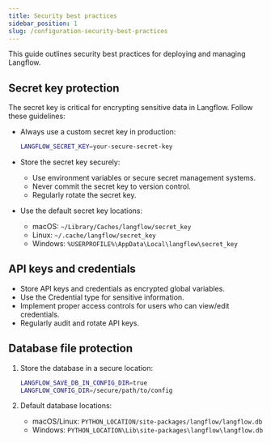 ```yaml
---
title: Security best practices
sidebar_position: 1
slug: /configuration-security-best-practices
---
```


This guide outlines security best practices for deploying and managing Langflow.

## Secret key protection

The secret key is critical for encrypting sensitive data in Langflow. Follow these guidelines:

- Always use a custom secret key in production:

  ```bash
  LANGFLOW_SECRET_KEY=your-secure-secret-key
  ```

- Store the secret key securely:

  - Use environment variables or secure secret management systems.
  - Never commit the secret key to version control.
  - Regularly rotate the secret key.

- Use the default secret key locations:
  - macOS: `~/Library/Caches/langflow/secret_key`
  - Linux: `~/.cache/langflow/secret_key`
  - Windows: `%USERPROFILE%\AppData\Local\langflow\secret_key`

## API keys and credentials

- Store API keys and credentials as encrypted global variables.
- Use the Credential type for sensitive information.
- Implement proper access controls for users who can view/edit credentials.
- Regularly audit and rotate API keys.

## Database file protection

1. Store the database in a secure location:

   ```bash
   LANGFLOW_SAVE_DB_IN_CONFIG_DIR=true
   LANGFLOW_CONFIG_DIR=/secure/path/to/config
   ```

2. Default database locations:
   - macOS/Linux: `PYTHON_LOCATION/site-packages/langflow/langflow.db`
   - Windows: `PYTHON_LOCATION\Lib\site-packages\langflow\langflow.db`
